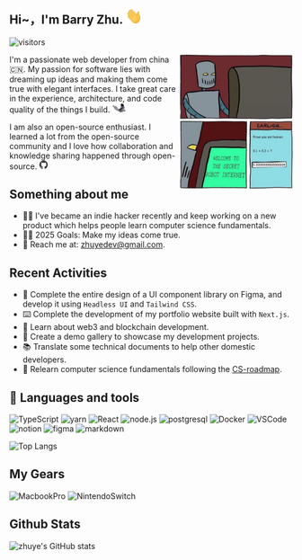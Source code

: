 ## Hi~，I'm Barry Zhu. <img alt="hi" src="./images/Hi.gif" width="30px" max-width="30px" />

![visitors](https://komarev.com/ghpvc/?username=zhuyedev)

<img align="right" alt="Visual Studio Code" width="200px" src="./images/a-joke.png" />

I'm a passionate web developer from china 🇨🇳. My passion for software lies with dreaming up ideas and making them come true with elegant interfaces. I take great care in the experience, architecture, and code quality of the things I build. <img alt="hi" src="./images/coding.gif" width="24px" max-width="24px" />

I am also an open-source enthusiast. I learned a lot from the open-source community and I love how collaboration and knowledge sharing happened through open-source. <img alt="hi" src="./images/github.gif" width="16px" max-width="16px" />

## Something about me

- 👨‍💻 I've became an indie hacker recently and keep working on a new product which helps people learn computer science fundamentals.
- ✌🏻 2025 Goals: Make my ideas come true.
- 📮 Reach me at: zhuyedev@gmail.com.

## Recent Activities

- 🎨 Complete the entire design of a UI component library on Figma, and develop it using `Headless UI` and `Tailwind CSS`.
- ⌨️ Complete the development of my portfolio website built with `Next.js`.
- 🔗 Learn about web3 and blockchain development.
- 🎸 Create a demo gallery to showcase my development projects.
- 📚 Translate some technical documents to help other domestic developers.
- 🐾 Relearn computer science fundamentals following the [CS-roadmap](https://github.com/zhuyedev/cs-roadmap).

## 🔧 Languages and tools

![TypeScript](https://img.shields.io/badge/TypeScript-007ACC?style=flat-square&logo=typescript&logoColor=white)
![yarn](https://img.shields.io/badge/Yarn-3998C2?style=flat-square&logo=yarn&logoColor=white)
![React](https://img.shields.io/badge/React-45b8d8?style=flat-square&logo=react&logoColor=white)
![node.js](https://img.shields.io/badge/Nodejs-43853d?style=flat-square&logo=Node.js&logoColor=white)
![postgresql](https://img.shields.io/badge/Posgresql-316192?style=flat-square&logo=postgresql&logoColor=white)
![Docker](https://img.shields.io/badge/Docker-46a2f1?style=flat-square&logo=docker&logoColor=white)
![VSCode](https://img.shields.io/badge/VS_Code-0176C6?style=flat-square&logo=visual-studio-code&logoColor=white)
![notion](https://img.shields.io/badge/Notion-000000?style=flat-square&logo=notion&logoColor=white)
![figma](https://img.shields.io/badge/Figma-EC4B1F?style=flat-square&logo=figma&logoColor=white)
![markdown](https://img.shields.io/badge/Markdown-121011?style=flat-square&logo=markdown&logoColor=white)

![Top Langs](https://github-readme-stats.vercel.app/api/top-langs/?username=yliaz&layout=compact&locale=cn)

## My Gears

![MacbookPro](https://img.shields.io/badge/Macbook_Pro_M3_MAX-999999?style=flat-square&logo=apple&logoColor=white)
![NintendoSwitch](https://img.shields.io/badge/Nintendo_Switch-E60012?style=flat-square&logo=nintendo-switch&logoColor=white)

## Github Stats

![zhuye's GitHub stats](https://github-readme-stats.vercel.app/api?username=yliaz&count_private=true&show_icons=true)
